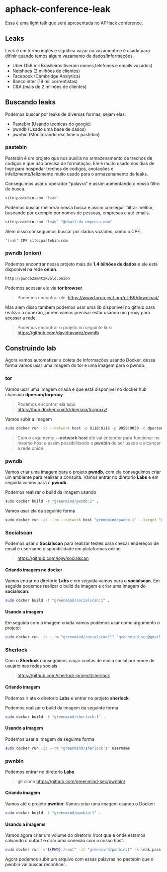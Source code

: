 # aphack-conference-leak
Essa é uma light talk que será apresentada no APHack conference.

## Leaks
Leak é um termo inglês e significa vazar ou vazamento e é usada para difinir quando temos algum vazamento de dados/informações.

- Uber (156 mil Brasileiros tiveram nomes,telefones e emails vazados)
- Netshoes (2 milhões de clientes)
- Facebook (Cambridge Analytica)
- Banco inter (19 mil correntistas)
- C&A (mais de 2 milhões de clientes)

## Buscando leaks
Podemos buscar por leaks de diversas formas, sejam elas:
- Pastebin (Usando tecnicas do google)
- pwndb (Usado uma base de dados)
- pwnbin (Monitorando real time o pastebin)

### pastebin
Pastebin é um projeto que nos auxilia no armazenamento de trechos de codigos e que não precisa de formatação. Ele é muito usado nos dias de hoje para hospedar trechos de codigos, anotações e infelizmente/felizmente muito usado para o armazenamento de leaks.

Conseguimos usar o operador "palavra" e assim aumentando o nosso filtro de busca.
```sh
site:pastebin.com "leak"
```

Podemos buscar melhorar nossa busca e assim conseguir filtrar melhor, buscando por exemplo por nomes de pessoas, empresas e até emails.
```sh
site:pastebin.com "leak" "@email-da-empresa.com"
```

Alem disso conseguimos buscar por dados vazados, como o CPF.
```sh
"leak" CPF site:pastebin.com
```

### pwndb (onion)
Podemos encontrar nesse projeto mais de **1.4 bilhões de dados** e ele está disponivel na rede **onion**.
```sh
http://pwndb2am4tzkvold.onion
```

Podemos acessar ele via **tor browser**.
> Podemos encontrar ele: https://www.torproject.org/pt-BR/download/

Mas alem disso tambem podemos usar uma lib disponivel no github para realizar a conexão, porem vamos precisar estar usando um proxy para acessar a rede.
> Podemos encontrar o projeto no seguinte link: https://github.com/davidtavarez/pwndb

## Construindo lab
Agora vamos automatizar a coleta de informações usando Docker, dessa forma vamos usar uma imagem do tor e uma imagem para o pwndb.

### tor
Vamos usar uma imagem criada e que está disponivel no docker hub chamada **dperson/torproxy**.
> Podemos encontrar ela aqui: https://hub.docker.com/r/dperson/torproxy/

Vamos subir a imagem
```sh
sudo docker run -it --network host -p 8118:8118 -p 9050:9050 -d dperson/torproxy
```
> Com o argumento **--network host** ele vai entender para funcionar no mesmo host e assim possibilitando o **pwnbin** de ser usado e alcançar a rede onion.

### pwndb
Vamos criar uma imagem para o projeto **pwndb**, com ela conseguimos criar um ambiente para realizar a consulta. Vamos entrar no diretorio **Labs** e em seguida vamos para o **pwndb**.

Podemos realizar o build da imagem usando
```sh
sudo docker build -t "greenmind/pwndb:1" .
```

Vamos usar ela da seguinte forma
```sh
sudo docker run -it --rm --network host "greenmind/pwndb:1" --target "@cea.com.br"
```

### Socialscan
Podemos usar o **Socialscan** para realizar testes para checar endereços de email e username disponibilidade em plataformas online.
> https://github.com/iojw/socialscan

#### Criando imagem no docker
Vamos entrar no diretorio **Labs** e em seguida vamos para o **socialscan**.
Em seguida podemos realizar o build da imagem e criar uma imagem do **socialscan**.
```sh
sudo docker build -t "greenmind/socialscan:1" .
```

#### Usando a imagem
Em seguida com a imagem criada vamos podemos usar como argumento o projeto:
```sh
sudo docker run -it --rm "greenmind/socialscan:1" "greenmind.sec@gmail.com"
```

### Sherlock
Com o **Sherlock** conseguimos caçar contas de mídia social por nome de usuário nas redes sociais
> https://github.com/sherlock-project/sherlock

#### Criando imagem
Podemos ir até o diretorio **Labs** e entrar no projeto **sherlock**.

Podemos realizar o build da imagem da seguinte forma
```sh
sudo docker build -t "greenmind/sherlock:1" .
```

#### Usando a imagem
Podemos usar a imagem da seguinte forma
```sh
sudo docker run -it --rm "greenmind/sherlock:1" username
```


### pwnbin
Podemos entrar no diretorio **Labs**.
> git clone https://github.com/greenmind-sec/pwnbin/

#### Criando imagem
Vamos até o projeto **pwnbin**:
Vamos criar uma imagem usando o Docker:
```sh
sudo docker build -t "greenmind/pwnbin:1" .
```

#### Usando a imagems
Vamos agora criar um volume do diretorio /root que é onde estamos salvando o output e criar uma conexão com o nosso host.
```sh
sudo docker run -v"${PWD}:/root" -it "greenmind/pwnbin:1" -k leak,pass -o /root/teste.txt
```

Agora podemos subir um arquivo com essas palavras no pastebin que o pwnbin vai buscar reconhcer.
